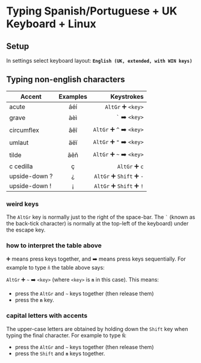# Typing Spanish/Portuguese + UK Keyboard + Linux

## Setup

In settings select keyboard layout: **`English (UK, extended, with WIN keys)`**

## Typing non-english characters

Accent        | Examples | Keystrokes
------------- |:--------:| ----------:
acute         | áéí      | `AltGr` :heavy_plus_sign: `<key>`
grave         | àèì      | `` ` `` :arrow_right: `<key>`
circumflex    | âêî      | `AltGr` :heavy_plus_sign: `^` :arrow_right: `<key>`
umlaut        | äëï      | `AltGr` :heavy_plus_sign: `"` :arrow_right: `<key>`
tilde         | ãẽñ      | `AltGr` :heavy_plus_sign: `~` :arrow_right: `<key>`
c cedilla     | ç        | `AltGr` :heavy_plus_sign: `c`
upside-down ? | ¿        | `AltGr` :heavy_plus_sign: `Shift` :heavy_plus_sign: `-`
upside-down ! | ¡        | `AltGr` :heavy_plus_sign: `Shift` :heavy_plus_sign: `!`

### weird keys

The `AltGr` key is normally just to the right of the space-bar. The `` ` `` (known as the back-tick character) is normally at the top-left of the keyboard) under the escape key. 

### how to interpret the table above 

:heavy_plus_sign: means press keys together, and :arrow_right: means press keys sequentially. For example to type `ñ` the table above says:

`AltGr` :heavy_plus_sign: `~` :arrow_right: `<key>` (where `<key>` is **`n`** in this case). This means: 
- press the `AltGr` and `~` keys together (then release them)
- press the **`n`** key.

### capital letters with accents

The upper-case letters are obtained by holding down the `Shift` key when typing the final character. For example to type `Ñ`:
- press the `AltGr` and `~` keys together (then release them)
- press the `Shift` and **`n`** keys together.
